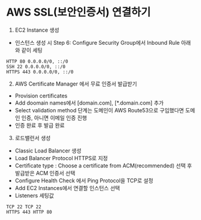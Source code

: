 # AWS SSL(보안인증서) 연결하기

1. EC2 Instance 생성
- 인스턴스 생성 시 Step 6: Configure Security Group에서 Inbound Rule 아래와 같이 세팅
 ```terminal
HTTP 80 0.0.0.0/0, ::/0
SSH 22 0.0.0.0/0, ::/0
HTTPS 443 0.0.0.0/0, ::/0
```

2. AWS Certificate Manager 에서 무료 인증서 발급받기
- Provision certificates
- Add doomain names에서 [domain.com], [*.domain.com] 추가
- Select validation method 단계는 도메인이 AWS Route53으로 구입했다면 도메인 인증, 아니면 이메일 인증 진행
- 인증 완료 후 발급 완료

3. 로드밸런서 생성
- Classic Load Balancer 생성
- Load Balancer Protocol HTTPS로 지정
- Certificate type : Choose a certificate from ACM(recommended) 선택 후 발급받은 ACM 인증서 선택
- Configure Health Check 에서 Ping Protocol을 TCP로 설정
- Add EC2 Instances에서 연결할 인스턴스 선택
- Listeners 세팅값
```terminal
TCP 22 TCP 22
HTTPS 443 HTTP 80
```
